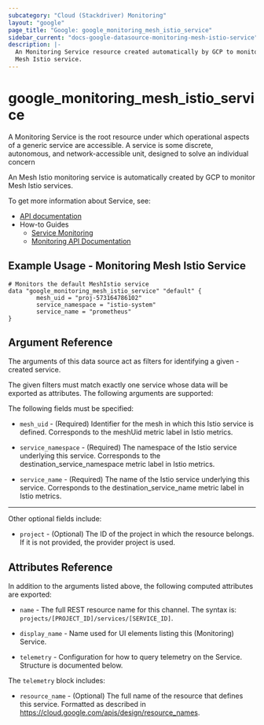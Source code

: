 ```yaml
---
subcategory: "Cloud (Stackdriver) Monitoring"
layout: "google"
page_title: "Google: google_monitoring_mesh_istio_service"
sidebar_current: "docs-google-datasource-monitoring-mesh-istio-service"
description: |-
  An Monitoring Service resource created automatically by GCP to monitor an
  Mesh Istio service.
---
```


# google\_monitoring\_mesh\_istio\_service

A Monitoring Service is the root resource under which operational aspects of a
generic service are accessible. A service is some discrete, autonomous, and
network-accessible unit, designed to solve an individual concern

An Mesh Istio monitoring service is automatically created by GCP to monitor
Mesh Istio services.


To get more information about Service, see:

* [API documentation](https://cloud.google.com/monitoring/api/ref_v3/rest/v3/services)
* How-to Guides
    * [Service Monitoring](https://cloud.google.com/monitoring/service-monitoring)
    * [Monitoring API Documentation](https://cloud.google.com/monitoring/api/v3/)

## Example Usage - Monitoring Mesh Istio Service


```hcl
# Monitors the default MeshIstio service
data "google_monitoring_mesh_istio_service" "default" {
        mesh_uid = "proj-573164786102"
        service_namespace = "istio-system" 
        service_name = "prometheus"
}
```

## Argument Reference

The arguments of this data source act as filters for identifying a given -created service.

The given filters must match exactly one service whose data will be exported as attributes. The following arguments are supported:

The following fields must be specified:

* `mesh_uid` - (Required) Identifier for the mesh in which this Istio service is defined.
  Corresponds to the meshUid metric label in Istio metrics.

* `service_namespace` - (Required) The namespace of the Istio service underlying this service.
  Corresponds to the destination_service_namespace metric label in Istio metrics.

* `service_name` - (Required) The name of the Istio service underlying this service.
  Corresponds to the destination_service_name metric label in Istio metrics.
  
- - -

Other optional fields include:

* `project` - (Optional) The ID of the project in which the resource belongs.
    If it is not provided, the provider project is used.

## Attributes Reference

In addition to the arguments listed above, the following computed attributes are exported:

* `name` -
  The full REST resource name for this channel. The syntax is:
  `projects/[PROJECT_ID]/services/[SERVICE_ID]`.

* `display_name` -
  Name used for UI elements listing this (Monitoring) Service.

* `telemetry` -
  Configuration for how to query telemetry on the Service. Structure is documented below.

The `telemetry` block includes:

* `resource_name` -
  (Optional)
  The full name of the resource that defines this service.
  Formatted as described in
  https://cloud.google.com/apis/design/resource_names.
